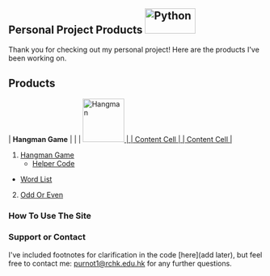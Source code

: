 ## Personal Project Products <img src="https://www.python.org/static/community_logos/python-logo.png" alt="Python" style="width:100px;height:50px;">

Thank you for checking out my personal project! Here are the products I've been working on. 

## Products
| <b>Hangman Game</b>  | <b></b> |
| <a href="https://github.com/Theresiap/Personal-Project/blob/master/Hangman/Hangman.md"><img src="https://11points.com/wp-content/uploads/2012/09/dominatehangman-1600.jpg" style="width:82px; height:86px" alt="Hangman"> |
| Content Cell  |
| Content Cell  |
1. [Hangman Game](https://github.com/Theresiap/Personal-Project/blob/master/Hangman/Hangman.md)
   - [Helper Code](https://github.com/Theresiap/Personal-Project/blob/master/ps3_hangman.py)
  - [Word List](https://github.com/Theresiap/Personal-Project/blob/master/words.txt)
2. [Odd Or Even](https://github.com/Theresiap/Personal-Project/blob/master/OddOrEven)
### How To Use The Site


### Support or Contact

I've included footnotes for clarification in the code [here](add later), but feel free to contact me: [purnot1@rchk.edu.hk](purnot1@rchk.edu.hk) for any further questions.
